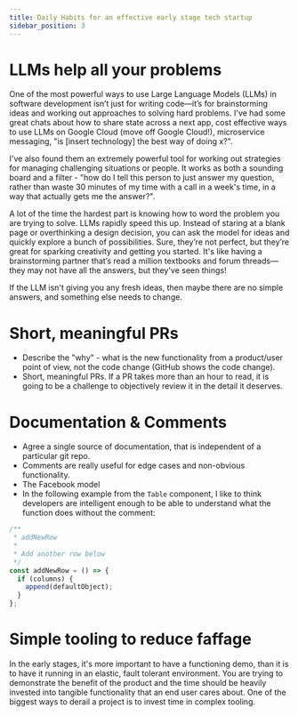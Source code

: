 ```yaml
---
title: Daily Habits for an effective early stage tech startup
sidebar_position: 3
---
```


# LLMs help all your problems

One of the most powerful ways to use Large Language Models (LLMs) in software development isn’t just for writing code—it’s for brainstorming ideas and working out approaches to solving hard problems. I've had some great chats about how to share state across a next app, cost effective ways to use LLMs on Google Cloud (move off Google Cloud!), microservice messaging, "is [insert technology] the best way of doing x?".

I've also found them an extremely powerful tool for working out strategies for managing challenging situations or people. It works as both a sounding board and a filter - "how do I tell this person to just answer my question, rather than waste 30 minutes of my time with a call in a week's time, in a way that actually gets me the answer?".

A lot of the time the hardest part is knowing how to word the problem you are trying to solve. LLMs rapidly speed this up. Instead of staring at a blank page or overthinking a design decision, you can ask the model for ideas and quickly explore a bunch of possibilities. Sure, they’re not perfect, but they’re great for sparking creativity and getting you started. It's like having a brainstorming partner that’s read a million textbooks and forum threads—they may not have all the answers, but they've seen things! 

If the LLM isn't giving you any fresh ideas, then maybe there are no simple answers, and something else needs to change.


# Short, meaningful PRs

* Describe the "why" - what is the new functionality from a product/user point of view, not the code change (GitHub shows the code change).
* Short, meaningful PRs. If a PR takes more than an hour to read, it is going to be a challenge to objectively review it in the detail it deserves.

# Documentation & Comments

* Agree a single source of documentation, that is independent of a particular git repo.
* Comments are really useful for edge cases and non-obvious functionality.
* The Facebook model
* In the following example from the `Table` component, I like to think developers are intelligent enough to be able to understand what the function does without the comment:

```javascript
/**
 * addNewRow
 *
 * Add another row below
 */
const addNewRow = () => {
  if (columns) {
    append(defaultObject);
  }
};
```

# Simple tooling to reduce faffage

In the early stages, it's more important to have a functioning demo, than it is to have it running in an elastic, fault tolerant environment. You are trying to demonstrate the benefit of the product and the time should be heavily invested into tangible functionality that an end user cares about. One of the biggest ways to derail a project is to invest time in complex tooling.
